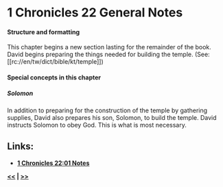 # 1 Chronicles 22 General Notes #

#### Structure and formatting ####

This chapter begins a new section lasting for the remainder of the book. David begins preparing the things needed for building the temple. (See: [[rc://en/tw/dict/bible/kt/temple]])

#### Special concepts in this chapter ####

##### Solomon #####
In addition to preparing for the construction of the temple by gathering supplies, David also prepares his son, Solomon, to build the temple. David instructs Solomon to obey God. This is what is most necessary.

## Links: ##

* __[1 Chronicles 22:01 Notes](./01.md)__

__[<<](../21/intro.md) | [>>](../23/intro.md)__
